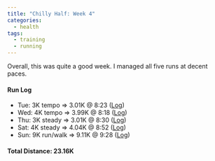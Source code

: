 ```yaml
---
title: "Chilly Half: Week 4"
categories:
  - health
tags:
  - training
  - running
---
```


Overall, this was quite a good week. I managed all five runs at decent paces.

#### Run Log

- Tue: 3K tempo &rArr; 3.01K @ 8:23 ([Log](https://runkeeper.com/user/cdevans/activity/1651180757))
- Wed: 4K tempo &rArr; 3.99K @ 8:18 ([Log](https://runkeeper.com/user/cdevans/activity/1651684239))
- Thu: 3K steady &rArr; 3.01K @ 8:30 ([Log](https://runkeeper.com/user/cdevans/activity/1652153703))
- Sat: 4K steady &rArr; 4.04K @ 8:52 ([Log](https://runkeeper.com/user/cdevans/activity/1652979652))
- Sun: 9K run/walk &rArr; 9.11K @ 9:28 ([Log](https://runkeeper.com/user/cdevans/activity/1653654555))

#### Total Distance: 23.16K
